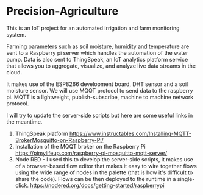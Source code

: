 # Precision-Agriculture
This is an IoT project for an automated irrigation and farm monitoring system.

Farming parameters such as soil moisture, humidity and temperature are sent to a Raspberry pi server which handles the automation of the water pump. Data is also sent to ThingSpeak, an IoT analytics platform service that allows you to aggregate, visualize, and analyze live data streams in the cloud. 

It makes use of the ESP8266 development board, DHT sensor and a soil moisture sensor. We will use MQQT protocol to send data to the raspberry pi. MQTT is a lightweight, publish-subscribe, machine to machine network protocol.

I will try to update the server-side scripts but here are some useful links in the meantime.

1. ThingSpeak platform https://www.instructables.com/Installing-MQTT-BrokerMosquitto-on-Raspberry-Pi/
2. Installation of the MQQT broker on the Raspberry Pi https://pimylifeup.com/raspberry-pi-mosquitto-mqtt-server/
3. Node RED - I used this to develop the server-side scripts, it makes use of a browser-based flow editor that makes it easy to wire together flows using the wide range of nodes in the palette (that is how it's difficult to share the code). Flows can be then deployed to the runtime in a single-click. https://nodered.org/docs/getting-started/raspberrypi
